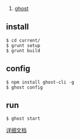 1. [ghost](https://github.com/TryGhost/Ghost)

## install

```console
$ cd current/
$ grunt setup
$ grunt build
```

## config
```console
$ npm install ghost-cli -g
$ ghost config
```

## run
```console
$ ghost start
```
[详细文档](https://docs.ghost.org/v1.0.0/docs/ghost-cli)
